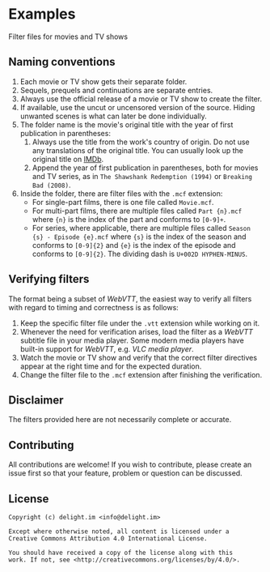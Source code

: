 # Examples

Filter files for movies and TV shows

## Naming conventions

 1. Each movie or TV show gets their separate folder.
 1. Sequels, prequels and continuations are separate entries.
 1. Always use the official release of a movie or TV show to create the filter.
 1. If available, use the uncut or uncensored version of the source. Hiding unwanted scenes is what can later be done individually.
 1. The folder name is the movie's original title with the year of first publication in parentheses:
    1. Always use the title from the work's country of origin. Do not use any translations of the original title. You can usually look up the original title on [IMDb](http://www.imdb.com/).
    1. Append the year of first publication in parentheses, both for movies and TV series, as in `The Shawshank Redemption (1994)` or `Breaking Bad (2008)`.
 1. Inside the folder, there are filter files with the `.mcf` extension:
    * For single-part films, there is one file called `Movie.mcf`.
    * For multi-part films, there are multiple files called `Part {n}.mcf` where `{n}` is the index of the part and conforms to `[0-9]+`.
    * For series, where applicable, there are multiple files called `Season {s} - Episode {e}.mcf` where `{s}` is the index of the season and conforms to `[0-9]{2}` and `{e}` is the index of the episode and conforms to `[0-9]{2}`. The dividing dash is `U+002D HYPHEN-MINUS`.

## Verifying filters

The format being a subset of *WebVTT*, the easiest way to verify all filters with regard to timing and correctness is as follows:

 1. Keep the specific filter file under the `.vtt` extension while working on it.
 1. Whenever the need for verification arises, load the filter as a *WebVTT* subtitle file in your media player. Some modern media players have built-in support for *WebVTT*, e.g. *VLC media player*.
 1. Watch the movie or TV show and verify that the correct filter directives appear at the right time and for the expected duration.
 1. Change the filter file to the `.mcf` extension after finishing the verification.

## Disclaimer

The filters provided here are not necessarily complete or accurate.

## Contributing

All contributions are welcome! If you wish to contribute, please create an issue first so that your feature, problem or question can be discussed.

## License

```
Copyright (c) delight.im <info@delight.im>

Except where otherwise noted, all content is licensed under a
Creative Commons Attribution 4.0 International License.

You should have received a copy of the license along with this
work. If not, see <http://creativecommons.org/licenses/by/4.0/>.
```

